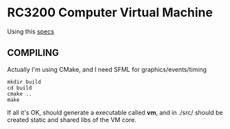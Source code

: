 RC3200 Computer Virtual Machine
===============================

Using this [specs](https://github.com/Zardoz89/Trillek-Computer)

COMPILING
---------
Actually I'm using CMake, and I need SFML for graphics/events/timing

    mkdir build
    cd build
    cmake ..
    make
 
If all it's OK, should generate a executable called **vm**, and in ./src/ should be created static and shared libs of the VM core.



